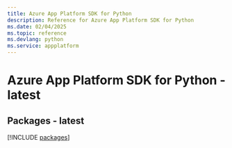```yaml
---
title: Azure App Platform SDK for Python
description: Reference for Azure App Platform SDK for Python
ms.date: 02/04/2025
ms.topic: reference
ms.devlang: python
ms.service: appplatform
---
```

# Azure App Platform SDK for Python - latest
## Packages - latest
[!INCLUDE [packages](app-platform-index.md)]